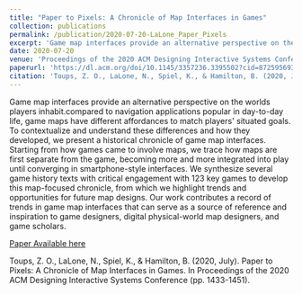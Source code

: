```yaml
---
title: "Paper to Pixels: A Chronicle of Map Interfaces in Games"
collection: publications
permalink: /publication/2020-07-20-LaLone_Paper_Pixels
excerpt: 'Game map interfaces provide an alternative perspective on the worlds players inhabit. Compared to navigation applications popular in day-to-day life, game maps have different affordances to match players&apos; situated goals. To contextualize and understand these differences and how they developed, we present a historical chronicle of game map interfaces.'
date: 2020-07-20
venue: 'Proceedings of the 2020 ACM Designing Interactive Systems Conference'
paperurl: 'https://dl.acm.org/doi/10.1145/3357236.3395502?cid=87259569357'
citation: 'Toups, Z. O., LaLone, N., Spiel, K., & Hamilton, B. (2020, July). Paper to Pixels: A Chronicle of Map Interfaces in Games. In Proceedings of the 2020 ACM Designing Interactive Systems Conference (pp. 1433-1451).'
---
```

Game map interfaces provide an alternative perspective on the worlds players inhabit.compared to navigation applications popular in day-to-day life, game maps have different affordances to match players&apos; situated goals. To contextualize and understand these differences and how they developed, we present a historical chronicle of game map interfaces. Starting from how games came to involve maps, we trace how maps are first separate from the game, becoming more and more integrated into play until converging in smartphone-style interfaces. We synthesize several game history texts with critical engagement with 123 key games to develop this map-focused chronicle, from which we highlight trends and opportunities for future map designs. Our work contributes a record of trends in game map interfaces that can serve as a source of reference and inspiration to game designers, digital physical-world map designers, and game scholars.	

[Paper Available here](https://dl.acm.org/doi/10.1145/3357236.3395502?cid=87259569357
)

Toups, Z. O., LaLone, N., Spiel, K., & Hamilton, B. (2020, July). Paper to Pixels: A Chronicle of Map Interfaces in Games. In Proceedings of the 2020 ACM Designing Interactive Systems Conference (pp. 1433-1451).